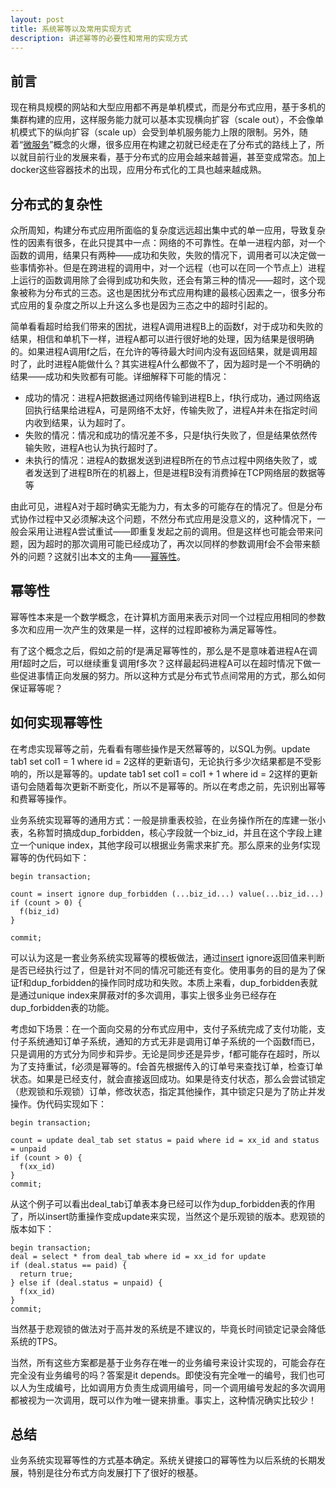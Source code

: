 ```yaml
---
layout: post
title: 系统幂等以及常用实现方式
description: 讲述幂等的必要性和常用的实现方式
---
```


## 前言 ##

现在稍具规模的网站和大型应用都不再是单机模式，而是分布式应用，基于多机的集群构建的应用，这样服务能力就可以基本实现横向扩容（scale out），不会像单机模式下的纵向扩容（scale up）会受到单机服务能力上限的限制。另外，随着“[微服务]”概念的火爆，很多应用在构建之初就已经走在了分布式的路线上了，所以就目前行业的发展来看，基于分布式的应用会越来越普遍，甚至变成常态。加上docker这些容器技术的出现，应用分布式化的工具也越来越成熟。

## 分布式的复杂性 ##

众所周知，构建分布式应用所面临的复杂度远远超出集中式的单一应用，导致复杂性的因素有很多，在此只提其中一点：网络的不可靠性。在单一进程内部，对一个函数的调用，结果只有两种——成功和失败，失败的情况下，调用者可以决定做一些事情弥补。但是在跨进程的调用中，对一个远程（也可以在同一个节点上）进程上运行的函数调用除了会得到成功和失败，还会有第三种的情况——超时，这个现象被称为分布式的三态。这也是困扰分布式应用构建的最核心因素之一，很多分布式应用的复杂度之所以上升这么多也是因为三态之中的超时引起的。

简单看看超时给我们带来的困扰，进程A调用进程B上的函数f，对于成功和失败的结果，相信和单机下一样，进程A都可以进行很好地的处理，因为结果是很明确的。如果进程A调用f之后，在允许的等待最大时间内没有返回结果，就是调用超时了，此时进程A能做什么？其实进程A什么都做不了，因为超时是一个不明确的结果——成功和失败都有可能。详细解释下可能的情况：

+ 成功的情况：进程A把数据通过网络传输到进程B上，f执行成功，通过网络返回执行结果给进程A，可是网络不太好，传输失败了，进程A并未在指定时间内收到结果，认为超时了。
+ 失败的情况：情况和成功的情况差不多，只是f执行失败了，但是结果依然传输失败，进程A也认为执行超时了。
+ 未执行的情况：进程A的数据发送到进程B所在的节点过程中网络失败了，或者发送到了进程B所在的机器上，但是进程B没有消费掉在TCP网络层的数据等等

由此可见，进程A对于超时确实无能为力，有太多的可能存在的情况了。但是分布式协作过程中又必须解决这个问题，不然分布式应用是没意义的，这种情况下，一般会采用让进程A尝试重试——即重复发起之前的调用。但是这样也可能会带来问题，因为超时的那次调用可能已经成功了，再次以同样的参数调用f会不会带来额外的问题？这就引出本文的主角——[幂等性]。

## 幂等性 ##

幂等性本来是一个数学概念，在计算机方面用来表示对同一个过程应用相同的参数多次和应用一次产生的效果是一样，这样的过程即被称为满足幂等性。

有了这个概念之后，假如之前的f是满足幂等性的，那么是不是意味着进程A在调用f超时之后，可以继续重复调用f多次？这样最起码进程A可以在超时情况下做一些促进事情正向发展的努力。所以这种方式是分布式节点间常用的方式，那么如何保证幂等呢？

## 如何实现幂等性 ##

在考虑实现幂等之前，先看看有哪些操作是天然幂等的，以SQL为例。update tab1 set col1 = 1 where id = 2这样的更新语句，无论执行多少次结果都是不受影响的，所以是幂等的。update tab1 set col1 = col1 + 1 where id = 2这样的更新语句会随着每次更新不断变化，所以不是幂等的。所以在考虑之前，先识别出幂等和费幂等操作。

业务系统实现幂等的通用方式：一般是排重表校验，在业务操作所在的库建一张小表，名称暂时搞成dup_forbidden，核心字段就一个biz_id，并且在这个字段上建立一个unique index，其他字段可以根据业务需求来扩充。那么原来的业务f实现幂等的伪代码如下：

    begin transaction;
    
    count = insert ignore dup_forbidden (...biz_id...) value(...biz_id...)
    if (count > 0) {
      f(biz_id)
    } 
    
    commit;

可以认为这是一套业务系统实现幂等的模板做法，通过[insert] ignore返回值来判断是否已经执行过了，但是针对不同的情况可能还有变化。使用事务的目的是为了保证f和dup_forbidden的操作同时成功和失败。本质上来看，dup_forbidden表就是通过unique index来屏蔽对f的多次调用，事实上很多业务已经存在dup_forbidden表的功能。

考虑如下场景：在一个面向交易的分布式应用中，支付子系统完成了支付功能，支付子系统通知订单子系统，通知的方式无非是调用订单子系统的一个函数f而已，只是调用的方式分为同步和异步。无论是同步还是异步，f都可能存在超时，所以为了支持重试，f必须是幂等的。f会首先根据传入的订单号来查找订单，检查订单状态。如果是已经支付，就会直接返回成功。如果是待支付状态，那么会尝试锁定（悲观锁和乐观锁）订单，修改状态，指定其他操作，其中锁定只是为了防止并发操作。伪代码实现如下：

    begin transaction;
    
    count = update deal_tab set status = paid where id = xx_id and status = unpaid
    if (count > 0) {
      f(xx_id)
    }
    commit;

从这个例子可以看出deal_tab订单表本身已经可以作为dup_forbidden表的作用了，所以insert防重操作变成update来实现，当然这个是乐观锁的版本。悲观锁的版本如下：

    begin transaction;
    deal = select * from deal_tab where id = xx_id for update
    if (deal.status == paid) {
      return true;
    } else if (deal.status = unpaid) {
      f(xx_id)
    }
    commit;
    

当然基于悲观锁的做法对于高并发的系统是不建议的，毕竟长时间锁定记录会降低系统的TPS。

当然，所有这些方案都是基于业务存在唯一的业务编号来设计实现的，可能会存在完全没有业务编号的吗？答案是it depends。即使没有完全唯一的编号，我们也可以人为生成编号，比如调用方负责生成调用编号，同一个调用编号发起的多次调用都被视为一次调用，既可以作为唯一键来排重。事实上，这种情况确实比较少！


## 总结 ##

业务系统实现幂等性的方式基本确定。系统关键接口的幂等性为以后系统的长期发展，特别是往分布式方向发展打下了很好的根基。

[微服务]:   http://martinfowler.com/articles/microservices.html
[幂等性]:   http://baike.baidu.com/view/2067025.htm
[insert]:   http://dev.mysql.com/doc/refman/5.5/en/insert.html
[docker]:  https://www.docker.com/
